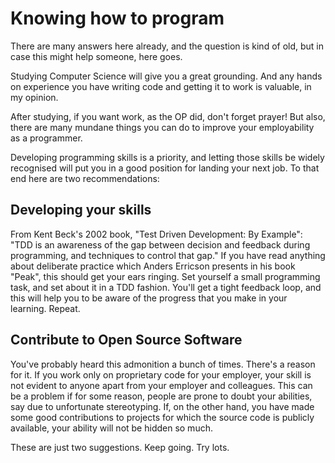 # Knowing how to program

There are many answers here already, and the question is kind of old, but in case
this might help someone, here goes.

Studying Computer Science will give you a great grounding. And any hands on 
experience you have writing code and getting it to work is valuable, in my 
opinion. 

After studying, if you want work, as the OP did, don't forget prayer! But also,
there are many mundane things you can do to improve your employability as a
programmer. 

Developing programming skills is a priority, and letting those skills be widely
recognised will put you in a good position for landing your next job. To that end
here are two recommendations:

## Developing your skills

From Kent Beck's 2002 book, "Test Driven Development: By Example":
"TDD is an awareness of the gap between decision and feedback during programming,
and techniques to control that gap." If you have read anything about deliberate
practice which Anders Erricson presents in his book "Peak", this should get your 
ears ringing. Set yourself a small programming task, and set about it in a TDD
fashion. You'll get a tight feedback loop, and this will help you to be aware of
the progress that you make in your learning. Repeat.

## Contribute to Open Source Software

You've probably heard this admonition a bunch of times. There's a reason for it.
If you work only on proprietary code for your employer, your skill is not evident
to anyone apart from your employer and colleagues. This can be a problem if for
some reason, people are prone to doubt your abilities, say due to unfortunate
stereotyping. If, on the other hand, you have made some good contributions to
projects for which the source code is publicly available, your ability will not
be hidden so much. 

These are just two suggestions. Keep going. Try lots.
